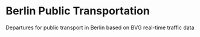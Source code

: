 # Berlin Public Transportation

Departures for public transport in Berlin based on BVG real-time traffic data